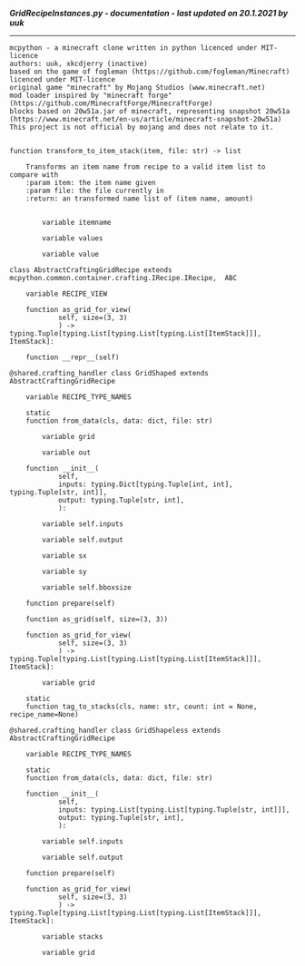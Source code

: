 ***GridRecipeInstances.py - documentation - last updated on 20.1.2021 by uuk***
___

    mcpython - a minecraft clone written in python licenced under MIT-licence
    authors: uuk, xkcdjerry (inactive)
    based on the game of fogleman (https://github.com/fogleman/Minecraft) licenced under MIT-licence
    original game "minecraft" by Mojang Studios (www.minecraft.net)
    mod loader inspired by "minecraft forge" (https://github.com/MinecraftForge/MinecraftForge)
    blocks based on 20w51a.jar of minecraft, representing snapshot 20w51a
    (https://www.minecraft.net/en-us/article/minecraft-snapshot-20w51a)
    This project is not official by mojang and does not relate to it.


    function transform_to_item_stack(item, file: str) -> list
        
        Transforms an item name from recipe to a valid item list to compare with
        :param item: the item name given
        :param file: the file currently in
        :return: an transformed name list of (item name, amount)


            variable itemname

            variable values

            variable value

    class AbstractCraftingGridRecipe extends  mcpython.common.container.crafting.IRecipe.IRecipe,  ABC 

        variable RECIPE_VIEW

        function as_grid_for_view(
                self, size=(3, 3)
                ) -> typing.Tuple[typing.List[typing.List[typing.List[ItemStack]]], ItemStack]:

        function __repr__(self)

    @shared.crafting_handler class GridShaped extends AbstractCraftingGridRecipe

        variable RECIPE_TYPE_NAMES

        static
        function from_data(cls, data: dict, file: str)

            variable grid

            variable out

        function __init__(
                self,
                inputs: typing.Dict[typing.Tuple[int, int], typing.Tuple[str, int]],
                output: typing.Tuple[str, int],
                ):

            variable self.inputs

            variable self.output

            variable sx

            variable sy

            variable self.bboxsize

        function prepare(self)

        function as_grid(self, size=(3, 3))

        function as_grid_for_view(
                self, size=(3, 3)
                ) -> typing.Tuple[typing.List[typing.List[typing.List[ItemStack]]], ItemStack]:

            variable grid

        static
        function tag_to_stacks(cls, name: str, count: int = None, recipe_name=None)

    @shared.crafting_handler class GridShapeless extends AbstractCraftingGridRecipe

        variable RECIPE_TYPE_NAMES

        static
        function from_data(cls, data: dict, file: str)

        function __init__(
                self,
                inputs: typing.List[typing.List[typing.Tuple[str, int]]],
                output: typing.Tuple[str, int],
                ):

            variable self.inputs

            variable self.output

        function prepare(self)

        function as_grid_for_view(
                self, size=(3, 3)
                ) -> typing.Tuple[typing.List[typing.List[typing.List[ItemStack]]], ItemStack]:

            variable stacks

            variable grid